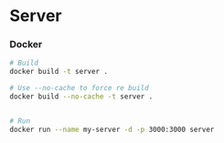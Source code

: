 # Server

### Docker
```sh
# Build
docker build -t server .

# Use --no-cache to force re build
docker build --no-cache -t server .


# Run
docker run --name my-server -d -p 3000:3000 server  
```